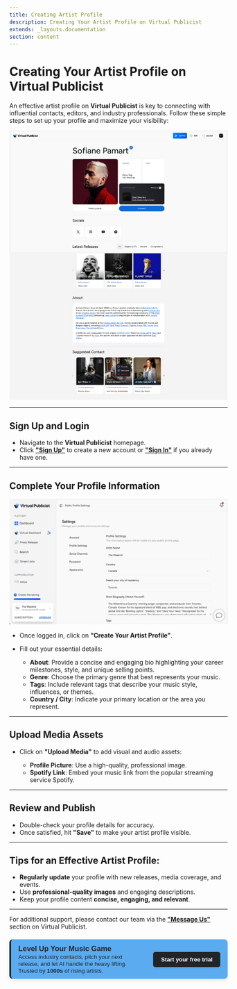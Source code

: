```yaml
---
title: Creating Artist Profile
description: Creating Your Artist Profile on Virtual Publicist
extends: _layouts.documentation
section: content
---
```

# Creating Your Artist Profile on Virtual Publicist

An effective artist profile on **Virtual Publicist** is key to connecting with influential contacts, editors, and industry professionals. Follow these simple steps to set up your profile and maximize your visibility:

![Alt text](/assets/images/public-profile2.png)


---

## Sign Up and Login
- Navigate to the **Virtual Publicist** homepage.
- Click **["Sign Up"](https://app.virtualpublicist.ai/register)** to create a new account or **["Sign In"](https://app.virtualpublicist.ai/login)** if you already have one.

---

## Complete Your Profile Information

![Alt text](/assets/images/settings.png)

- Once logged in, click on **"Create Your Artist Profile"**.
- Fill out your essential details:

  - **About**: Provide a concise and engaging bio highlighting your career milestones, style, and unique selling points.
  - **Genre**: Choose the primary genre that best represents your music.
  - **Tags**: Include relevant tags that describe your music style, influences, or themes.
  - **Country / City**: Indicate your primary location or the area you represent.

---

## Upload Media Assets
- Click on **"Upload Media"** to add visual and audio assets:

  - **Profile Picture**: Use a high-quality, professional image.
  - **Spotify Link**: Embed your music link from the popular streaming service Spotify.

---

## Review and Publish
- Double-check your profile details for accuracy.
- Once satisfied, hit **"Save"** to make your artist profile visible.

---

## Tips for an Effective Artist Profile:
- **Regularly update** your profile with new releases, media coverage, and events.
- Use **professional-quality images** and engaging descriptions.
- Keep your profile content **concise, engaging, and relevant**.

---

For additional support, please contact our team via the **["Message Us"](https://virtualpublicist.com/contact-us/#)** section on Virtual Publicist.

<div style="background-color: rgb(91, 171, 240); color: rgb(33, 37, 41); border-left: 4px solid rgb(33, 37, 41); border-radius: 8px; padding: 0.8em 1.2em; font-family: Arial, sans-serif; max-width: 1000px; margin: 1.5em auto; box-shadow: 0 3px 10px rgba(0,0,0,0.1); display: flex; align-items: center; justify-content: space-between; gap: 1.5em;">
  <div style="flex: 1;">
    <strong style="font-size: 1.2em;"> Level Up Your Music Game</strong><br>
    <span style="font-size: 0.95em;">
      Access industry contacts, pitch your next release, and let AI handle the heavy lifting.  
      Trusted by <strong> 1000s </strong> of rising artists.
    </span>
  </div>
  <div>
    <a href="https://app.virtualpublicist.ai/login" target="_blank" 
       style="background-color: rgb(33, 37, 41); color: #ffffff; padding: 10px 18px; border-radius: 5px; text-decoration: none; font-weight: bold; font-size: 0.95em;">
      Start your free trial
    </a>
  </div>
</div>